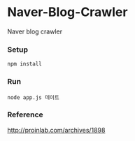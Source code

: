 # Naver-Blog-Crawler
Naver blog crawler


### Setup

    npm install


### Run

    node app.js 데이트


### Reference

http://proinlab.com/archives/1898
